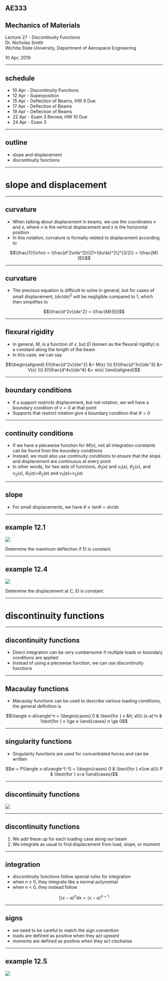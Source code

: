 ## AE333
## Mechanics of Materials
Lecture 27 - Discontinuity Functions<br/>
Dr. Nicholas Smith<br/>
Wichita State University, Department of Aerospace Engineering

10 Apr, 2019

----

## schedule

- 10 Apr - Discontinuity Functions
- 12 Apr - Superposition
- 15 Apr - Deflection of Beams, HW 9 Due
- 17 Apr - Deflection of Beams
- 19 Apr - Deflection of Beams
- 22 Apr - Exam 3 Review, HW 10 Due
- 24 Apr - Exam 3


----
## outline

<!-- vim-markdown-toc GFM -->

* slope and displacement
* discontinuity functions

<!-- vim-markdown-toc -->

---
# slope and displacement

----
## curvature

-   When talking about displacement in beams, we use the coordinates *v* and *x*, where *v* is the vertical displacement and *x* is the horizontal position
-   In this notation, curvature is formally related to displacement according to

$$\\frac{1}{\\rho} = \\frac{d^2v/dx^2}{\[1+(dv/dx)^2\]^{3/2}} = \\frac{M}{EI}$$

----
## curvature

-   The previous equation is difficult to solve in general, but for cases of small displacement, (*dv*/*dx*)<sup>2</sup> will be negligible compared to 1, which then simplifies to

$$\\frac{d^2v}{dx^2} = \\frac{M}{EI}$$

----
## flexural rigidity

-   In general, *M*, is a function of *x*, but *EI* (known as the flexural rigidity) is a constant along the length of the beam
-   In this case, we can say

$$\\begin{aligned}
  EI\\frac{d^2v}{dx^2} &= M(x) \\\\
  EI\\frac{d^3v}{dx^3} &= V(x) \\\\
  EI\\frac{d^4v}{dx^4} &= w(x)
\\end{aligned}$$

----
## boundary conditions

-   If a support restricts displacement, but not rotation, we will have a boundary condition of *v* = 0 at that point
-   Supports that restrict rotation give a boundary condition that *θ* = 0

----
## continuity conditions

-   If we have a piecewise function for *M*(*x*), not all integration constants can be found from the boundary conditions
-   Instead, we must also use continuity conditions to ensure that the slope and displacement are continuous at every point
-   In other words, for two sets of functions, *θ*<sub>1</sub>(*x*) and *v*<sub>1</sub>(*x*), *θ*<sub>2</sub>(*x*), and *v*<sub>2</sub>(*x*), *θ*<sub>1</sub>(*a*)=*θ*<sub>2</sub>(*a*) and *v*<sub>1</sub>(*a*)=*v*<sub>2</sub>(*a*)

----
## slope

-   For small displacements, we have
    *θ* ≈ tan*θ* = *dv*/*dx*

----
## example 12.1

![](..\images\example-12-1.jpg) <!-- .element width="60%" -->

Determine the maximum deflection if EI is constant.

----
## example 12.4

![](..\images\example-12-4.jpg) <!-- .element width="60%" -->

Determine the displacement at C, EI is constant.

---
# discontinuity functions

----
## discontinuity functions

-   Direct integration can be very cumbersome if multiple loads or boundary conditions are applied
-   Instead of using a piecewise function, we can use discontinuity functions

----
## Macaulay functions

-   Macaulay functions can be used to describe various loading conditions, the general definition is

$$\\langle x-a\\rangle^n = \\begin{cases}
  0 & \\text{for } x &lt; a\\\\
  (x-a)^n & \\text{for } x \\ge a
\\end{cases}
n \ge 0$$

----
## singularity functions

-   Singularity functions are used for concentrated forces and can be written
    
$$w = P\\langle x-a\\rangle^{-1} = \\begin{cases}
  0 & \\text{for } x\\ne a\\\\
  P & \\text{for } x=a
\\end{cases}$$

----
## discontinuity functions

![](..\images\discontinuity.jpg) <!-- .element width="40%" -->

----
## discontinuity functions

1. We add these up for each loading case along our beam
2. We integrate as usual to find displacement from load, slope, or moment

----
## integration

- discontinuity functions follow special rules for integration
- when n &ge; 0, they integrate like a normal polynomial
- when n &lt; 0, they instead follow 

$$ \int \langle x-a \rangle ^n dx = \langle x - a \rangle ^{n+1} $$

----
## signs

- we need to be careful to match the sign convention
- loads are defined as positive when they act upward
- moments are defined as positive when they act clockwise

----
## example 12.5

![](..\images\example-12-5.jpg) 
